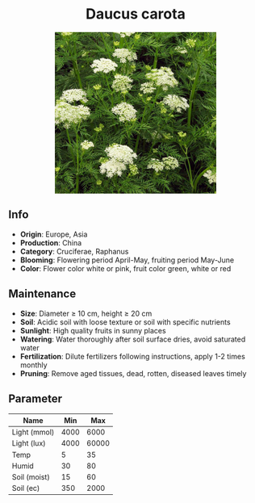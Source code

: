 <h1 align='center'>Daucus carota</h1>
<p align="center">
    <img 
        align='center'
        width='320'
        src="../images/daucus carota.png" 
        alt='Daucus carota' />
</p>

## Info

 - **Origin**: Europe, Asia
 - **Production**: China
 - **Category**: Cruciferae, Raphanus
 - **Blooming**: Flowering period April-May, fruiting period May-June
 - **Color**: Flower color white or pink, fruit color green, white or red

## Maintenance

 - **Size**: Diameter ≥ 10 cm, height ≥ 20 cm
 - **Soil**: Acidic soil with loose texture or soil with specific nutrients
 - **Sunlight**: High quality fruits in sunny places
 - **Watering**: Water thoroughly after soil surface dries, avoid saturated water
 - **Fertilization**: Dilute fertilizers following instructions, apply 1-2 times monthly
 - **Pruning**: Remove aged tissues, dead, rotten, diseased leaves timely

## Parameter

| Name         | Min  | Max   |
|--------------|------|-------|
| Light (mmol) | 4000 | 6000  |
| Light (lux)  | 4000 | 60000 |
| Temp         | 5    | 35    |
| Humid        | 30   | 80    |
| Soil (moist) | 15   | 60    |
| Soil (ec)    | 350  | 2000  |